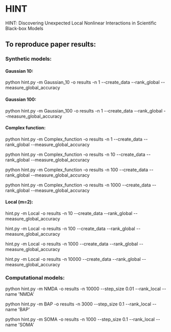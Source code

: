 # HINT
HINT: Discovering Unexpected Local Nonlinear Interactions in Scientific Black-box Models

## To reproduce paper results:

### Synthetic models:

#### Gaussian 10:

python hint.py -m Gaussian_10 -o results -n 1 --create_data --rank_global --measure_global_accuracy


#### Gaussian 100:

python hint.py -m Gaussian_100 -o results -n 1 --create_data --rank_global --measure_global_accuracy


#### Complex function:

python hint.py -m Complex_function -o results -n 1 --create_data --rank_global --measure_global_accuracy

python hint.py -m Complex_function -o results -n 10 --create_data --rank_global --measure_global_accuracy

python hint.py -m Complex_function -o results -n 100 --create_data --rank_global --measure_global_accuracy

python hint.py -m Complex_function -o results -n 1000 --create_data --rank_global --measure_global_accuracy



#### Local (m=2):

hint.py -m Local -o results -n 10 --create_data --rank_global --measure_global_accuracy

hint.py -m Local -o results -n 100 --create_data --rank_global --measure_global_accuracy

hint.py -m Local -o results -n 1000 --create_data --rank_global --measure_global_accuracy

hint.py -m Local -o results -n 10000 --create_data --rank_global --measure_global_accuracy



###  Computational models:



python hint.py -m NMDA -o results -n 10000 --step_size 0.01 --rank_local --name 'NMDA'

python hint.py -m BAP -o results -n 3000 --step_size 0.1 --rank_local --name 'BAP'

python hint.py -m SOMA -o results -n 1000 --step_size 0.1 --rank_local --name 'SOMA'



